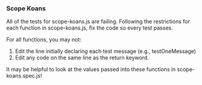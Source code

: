 ### Scope Koans

All of the tests for scope-koans.js are failing. Following the restrictions for
each function in scope-koans.js, fix the code so every test passes.

For all functions, you may not:
  1. Edit the line initially declaring each test message (e.g., testOneMessage)
  2. Edit any code on the same line as the return keyword.

It may be helpful to look at the values passed into these functions in
scope-koans.spec.js!
